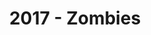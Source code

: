 ---
layout: post
title: 2017 - Zombies
image: assets/images/2017-main.jpg
previous: true
photo-path: 'images/2017'
order: 5
---